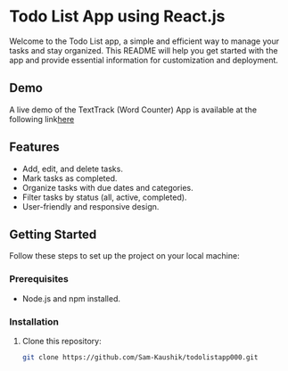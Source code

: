 # Todo List App using React.js

Welcome to the Todo List app, a simple and efficient way to manage your tasks and stay organized. This README will help you get started with the app and provide essential information for customization and deployment.

## Demo 
A live demo of the TextTrack (Word Counter) App is available at the following link[here]([https://texttrack.netlify.app](https://todolistapp000.netlify.app))


## Features

- Add, edit, and delete tasks.
- Mark tasks as completed.
- Organize tasks with due dates and categories.
- Filter tasks by status (all, active, completed).
- User-friendly and responsive design.

## Getting Started

Follow these steps to set up the project on your local machine:

### Prerequisites

- Node.js and npm installed.

### Installation

1. Clone this repository:

   ```bash
   git clone https://github.com/Sam-Kaushik/todolistapp000.git
